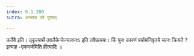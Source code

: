 ```yaml
---
index: 6.1.200
sutra: अन्तश्च तवै युगपत्

---
```

 कर्तेवै इति। ठ्कृत्यार्थे तवलैकेन्केन्यत्वनःऽ इति तवैप्रत्ययः। किं पुनः कारणं पर्यायनिवृतये यत्नः क्रियते ? इत्याह -एकवर्जमिति हीत्यादि ॥